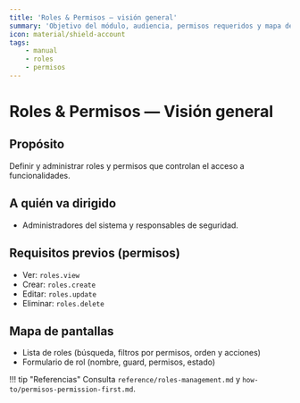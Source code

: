 ```yaml
---
title: 'Roles & Permisos — visión general'
summary: 'Objetivo del módulo, audiencia, permisos requeridos y mapa de pantallas para gestionar roles y permisos.'
icon: material/shield-account
tags:
    - manual
    - roles
    - permisos
---
```


# Roles & Permisos — Visión general

## Propósito

Definir y administrar roles y permisos que controlan el acceso a funcionalidades.

## A quién va dirigido

- Administradores del sistema y responsables de seguridad.

## Requisitos previos (permisos)

- Ver: `roles.view`
- Crear: `roles.create`
- Editar: `roles.update`
- Eliminar: `roles.delete`

## Mapa de pantallas

- Lista de roles (búsqueda, filtros por permisos, orden y acciones)
- Formulario de rol (nombre, guard, permisos, estado)

!!! tip "Referencias"
Consulta `reference/roles-management.md` y `how-to/permisos-permission-first.md`.
